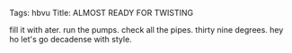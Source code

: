 Tags: hbvu
Title: ALMOST READY FOR TWISTING
  
fill it with ater. run the pumps. check all the pipes. thirty nine degrees. hey ho let's go decadense with style.
